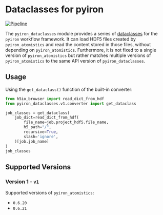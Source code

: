 # Dataclasses for pyiron
[![Pipeline](https://github.com/pyiron/pyiron_dataclasses/actions/workflows/pipeline.yml/badge.svg)](https://github.com/pyiron/pyiron_dataclasses/actions/workflows/pipeline.yml)

The `pyiron_dataclasses` module provides a series of [dataclasses](https://docs.python.org/3/library/dataclasses.html) 
for the `pyiron` workflow framework. It can load HDF5 files created by `pyiron_atomistics` and read the content stored 
in those files, without depending on `pyiron_atomistics`. Furthermore, it is not fixed to a single version of 
`pyiron_atomistics` but rather matches multiple versions of `pyiron_atomistics` to the same API version of 
`pyiron_dataclasses`. 

## Usage 
Using the `get_dataclass()` function of the built-in converter:
```python
from h5io_browser import read_dict_from_hdf
from pyiron_dataclasses.v1.converter import get_dataclass

job_classes = get_dataclass(
    job_dict=read_dict_from_hdf(
        file_name=job.project_hdf5.file_name,
        h5_path="/",
        recursive=True,
        slash='ignore',
    )[job.job_name]
)
job_classes
```

## Supported Versions 
### Version 1 - `v1`
Supported versions of `pyiron_atomistics`:
* `0.6.20`
* `0.6.21`
